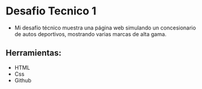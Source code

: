 # Desafio Tecnico 1

- Mi desafío técnico muestra una página web simulando un concesionario de autos deportivos, mostrando varias marcas de alta gama.
  
## Herramientas:

- HTML
- Css
- Github